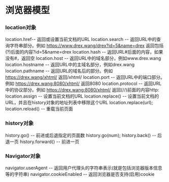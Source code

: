 # 浏览器模型

### location对象

location.href-- 返回或设置当前文档的URL
location.search -- 返回URL中的查询字符串部分。例如 https://www.drex.wang/drex?id=5&name=drex 返回包括(?)后面的内容?id=5&name=drex
location.hash -- 返回URL#后面的内容，如果没有#，返回空
location.host -- 返回URL中的域名部分，例如www.drex.wang
location.hostname -- 返回URL中的主域名部分，例如drex.wang
location.pathname -- 返回URL的域名后的部分。例如 https://drex.wang/xhtml/ 返回/xhtml/
location.port -- 返回URL中的端口部分。例如 https://drex.wang:8080/xhtml/ 返回8080
location.protocol -- 返回URL中的协议部分。例如 https://drex.wang:8080/xhtml/ 返回(//)前面的内容http:
location.assign -- 设置当前文档的URL
location.replace() -- 设置当前文档的URL，并且在history对象的地址列表中移除这个URL location.replace(url);
location.reload() -- 重载当前页面

### history对象

history.go() -- 前进或后退指定的页面数 history.go(num);
history.back() -- 后退一页
history.forward() -- 前进一页

### Navigator对象

navigator.userAgent -- 返回用户代理头的字符串表示(就是包括浏览器版本信息等的字符串)
navigator.cookieEnabled -- 返回浏览器是否支持(启用)cookie